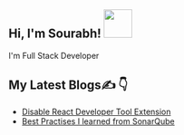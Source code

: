 <h2> Hi, I'm Sourabh! <img src="https://media.giphy.com/media/OpBA2nKQog7LENz8Of/giphy.gif" width="50"></h2>
 <!-- ### <h1> Hello World 👋 </h1> -->

 I'm Full Stack Developer 

## My Latest Blogs✍️  👇
- [Disable React Developer Tool Extension](https://medium.com/@sourabhgrover29/disable-react-developer-tool-extension-fda00435bcae)
- [Best Practises I learned from SonarQube](https://medium.com/@sourabhgrover29/best-practise-i-learned-from-sonarqube-47a0bf2da638)


<!--
**sourabhgrover/sourabhgrover** is a ✨ _special_ ✨ repository because its `README.md` (this file) appears on your GitHub profile.

Here are some ideas to get you started:

- 🔭 I’m currently working on ...
- 🌱 I’m currently learning ...
- 👯 I’m looking to collaborate on ...
- 🤔 I’m looking for help with ...
- 💬 Ask me about ...
- 📫 How to reach me: ...
- 😄 Pronouns: ...
- ⚡ Fun fact: ...

![Top Langs](https://github-readme-stats.vercel.app/api/top-langs/?username=sourabhgrover)
-->

